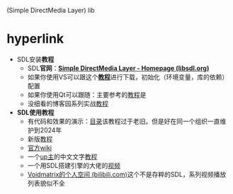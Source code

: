 (Simple DirectMedia Layer) lib
# hyperlink
- SDL安装**教程**
	- SDL**官网**：**[Simple DirectMedia Layer - Homepage (libsdl.org)](https://www.libsdl.org/)**
	- 如果你使用VS可以跟这个[**教程**](https://blog.csdn.net/qq_72157449/article/details/130490332)进行下载，初始化（环境变量，库的依赖）配置
	- 如果你使用Qt可以跟随：主要参考的[教程](https://blog.csdn.net/m0_58311374/article/details/133410449)是
	- 没细看的博客园系列实战[教程](https://www.cnblogs.com/renhui/p/10466773.html)
- **SDL使用教程**
	- 有代码和效果的演示：[目录](https://tjumyk.github.io/sdl-tutorial-cn/contents.html)该教程过于老旧。但是好在同一个组织一直维护到2024年
	- 新版[教程](https://lazyfoo.net/tutorials/SDL/index.php)
	- [官方wiki](https://wiki.libsdl.org/SDL3/APIByCategory)
	- 一个[up主](https://www.bilibili.com/video/BV14F411676X?p=3&spm_id_from=pageDriver&vd_source=113cb04caaabeca910d6d5580d23d578)的中文文字[教程](https://gitee.com/unlimited13/cpp/blob/master/SDL/SDL.md#%E6%B8%B2%E6%9F%93%E5%99%A8%E5%88%9B%E5%BB%BA%E4%B8%8E%E6%B8%85%E5%B1%8F)
	- 一个用SDL搭建引擎的大佬的[视频](https://www.bilibili.com/video/BV12b421H7cx?p=7&vd_source=113cb04caaabeca910d6d5580d23d578)
	- [Voidmatrix的个人空间 (bilibili.com)](https://space.bilibili.com/25864506)这个不是存粹的SDL，系列视频播放列表貌似不全